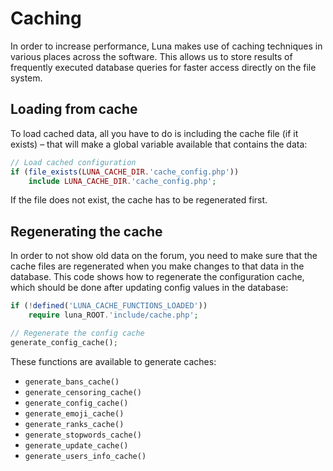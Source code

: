 # Caching
In order to increase performance, Luna makes use of caching techniques in various places across the software. This allows us to store results of frequently executed database queries for faster access directly on the file system.


## Loading from cache
To load cached data, all you have to do is including the cache file (if it exists) – that will make a global variable available that contains the data:

```php
// Load cached configuration
if (file_exists(LUNA_CACHE_DIR.'cache_config.php'))
    include LUNA_CACHE_DIR.'cache_config.php';
```

If the file does not exist, the cache has to be regenerated first.

## Regenerating the cache
In order to not show old data on the forum, you need to make sure that the cache files are regenerated when you make changes to that data in the database. This code shows how to regenerate the configuration cache, which should be done after updating config values in the database:

```php
if (!defined('LUNA_CACHE_FUNCTIONS_LOADED'))
    require luna_ROOT.'include/cache.php';

// Regenerate the config cache
generate_config_cache();
```

These functions are available to generate caches:

* `generate_bans_cache()`
* `generate_censoring_cache()`
* `generate_config_cache()`
* `generate_emoji_cache()`
* `generate_ranks_cache()`
* `generate_stopwords_cache()`
* `generate_update_cache()`
* `generate_users_info_cache()`